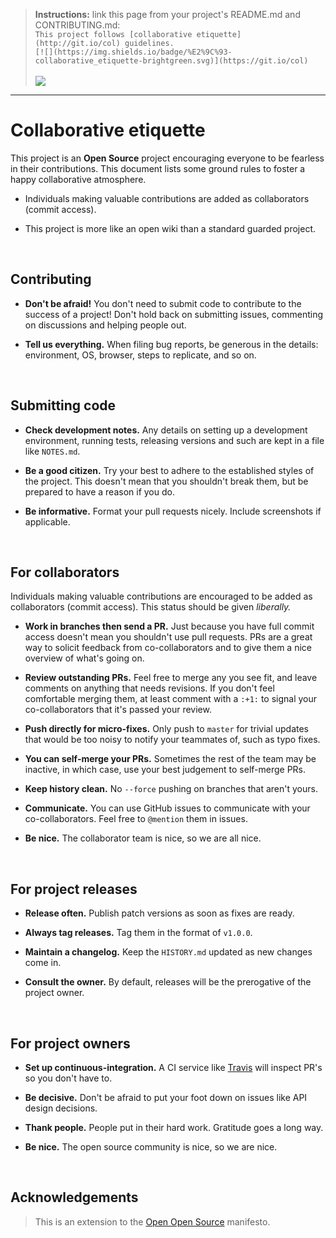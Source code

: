 > **Instructions:** link this page from your project's README.md and CONTRIBUTING.md:<br>
> `This project follows [collaborative etiquette](http://git.io/col) guidelines.`<br>
> `[![](https://img.shields.io/badge/%E2%9C%93-collaborative_etiquette-brightgreen.svg)](https://git.io/col)`<br>
> <br>
> [![](https://img.shields.io/badge/%E2%9C%93-collaborative_etiquette-brightgreen.svg)](https://git.io/col)

----

<a name='top'></a>

# Collaborative etiquette

This project is an **Open Source** project encouraging everyone to be fearless in their contributions. This document lists some ground rules to foster a happy collaborative atmosphere.

* Individuals making valuable contributions are added as collaborators (commit access).

* This project is more like an open wiki than a standard guarded project.

<br>

## Contributing

* __Don't be afraid!__ You don't need to submit code to contribute to the success of a project! Don't hold back on submitting issues, commenting on discussions and helping people out.

* __Tell us everything.__ When filing bug reports, be generous in the details: environment, OS, browser, steps to replicate, and so on.

<br>

## Submitting code

* __Check development notes.__ Any details on setting up a development environment, running tests, releasing versions and such are kept in a file like `NOTES.md`.

* __Be a good citizen.__ Try your best to adhere to the established styles of the project. This doesn't mean that you shouldn't break them, but be prepared to have a reason if you do.

* __Be informative.__ Format your pull requests nicely. Include screenshots if applicable.

<br>

## For collaborators

Individuals making valuable contributions are encouraged to be added as collaborators (commit access). This status should be given *liberally.*

* __Work in branches then send a PR.__ Just because you have full commit access doesn't mean you shouldn't use pull requests. PRs are a great way to solicit feedback from co-collaborators and to give them a nice overview of what's going on.

* __Review outstanding PRs.__ Feel free to merge any you see fit, and leave comments on anything that needs revisions. If you don't feel comfortable merging them, at least comment with a `:+1:` to signal your co-collaborators that it's passed your review.

* __Push directly for micro-fixes.__ Only push to `master` for trivial updates that would be too noisy to notify your teammates of, such as typo fixes.

* __You can self-merge your PRs.__ Sometimes the rest of the team may be inactive, in which case, use your best judgement to self-merge PRs.

* __Keep history clean.__ No `--force` pushing on branches that aren't yours.

* __Communicate.__ You can use GitHub issues to communicate with your co-collaborators. Feel free to `@mention` them in issues.

* __Be nice.__ The collaborator team is nice, so we are all nice.

<br>

## For project releases

* __Release often.__ Publish patch versions as soon as fixes are ready.

* __Always tag releases.__ Tag them in the format of `v1.0.0`.

* __Maintain a changelog.__ Keep the `HISTORY.md` updated as new changes come in.

* __Consult the owner.__ By default, releases will be the prerogative of the project owner.

<br>

## For project owners

* __Set up continuous-integration.__ A CI service like [Travis] will inspect PR's so you don't have to.

* __Be decisive.__ Don't be afraid to put your foot down on issues like API design decisions.

* __Thank people.__ People put in their hard work. Gratitude goes a long way.

* __Be nice.__ The open source community is nice, so we are nice.

[Travis]: https://travis-ci.org/

<br>

## Acknowledgements

> This is an extension to the [Open Open Source] manifesto.

[Open Open Source]: http://openopensource.org/
